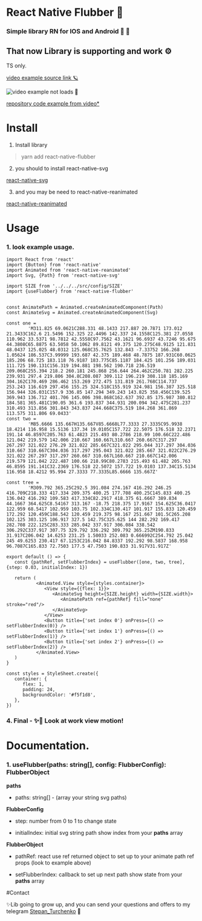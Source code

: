# React Native Flubber 🍻

### Simple library RN for IOS and Android 🍎 🤖

## That now Library is supporting and work ⚙️

TS only.

[video example source link 🪐]( http://www.interhub.ml/source/flubber-ex.mp4 )

![video example not loads 🤖]( http://www.interhub.ml/source/flubber-ex.gif  ) 

[repository code example from video*](https://github.com/interhub/rn-examples/tree/master/examples/FlubberSvg)

# Install

1. Install library

> yarn add react-native-flubber

2. you should to install react-native-svg 

[react-native-svg](https://github.com/react-native-svg/react-native-svg)

3. and you may be need to react-native-reanimated

[react-native-reanimated](https://github.com/software-mansion/react-native-reanimated)
 

# Usage

### 1. look example usage.

```tsx
import React from 'react'
import {Button} from 'react-native'
import Animated from 'react-native-reanimated'
import Svg, {Path} from 'react-native-svg'

import SIZE from '../../../src/config/SIZE'
import {useFlubber} from 'react-native-flubber'


const AnimatePath = Animated.createAnimatedComponent(Path)
const AnimateSvg = Animated.createAnimatedComponent(Svg)

const one =
        'M311.825 69.0621C288.331 48.1433 217.887 20.7871 173.012 21.3433C162.6 21.5496 152.325 22.4496 142.337 24.1558C125.381 27.0558 110.962 33.5371 98.7812 42.5558C97.7562 43.1621 96.6937 43.7246 95.675 44.3808C65.8875 63.5058 50.1062 89.8121 49.375 120.275C48.9125 121.831 48.0437 125.025 48.0312 125.068C35.7625 132.843 -7.33752 166.268 1.05624 186.537C3.99999 193.687 42.375 189.468 48.7875 187.931C60.0625 185.206 68.725 183.118 76.9187 183.775C85.1187 184.425 101.256 189.031 111.725 190.131C156.319 194.881 198.562 190.718 236.519 209.068C255.394 218.2 260.181 245.868 256.644 264.462C250.781 282.225 239.931 297.4 219.806 304.8C208.087 309.112 196.219 308.118 185.169 304.162C170.469 286.462 153.269 272.475 131.819 261.768C114.737 253.243 116.619 297.456 155.25 324.518C155.919 324.981 156.387 325.518 156.944 326.031C157.9 336.85 147.294 349.243 143.825 358.456C139.525 369.943 136.712 401.706 145.006 398.868C162.637 392.85 175.987 380.812 184.581 365.481C190.05 361.6 193.837 344.931 200.094 342.475C281.237 310.493 313.856 301.843 343.837 244.668C375.519 184.268 361.869 113.575 311.806 69.0433'
const two =
        'M85.6666 135.667H135.667V85.6668L77.3333 27.3335C95.9938 18.4214 116.958 15.5136 137.34 19.0105C157.722 22.5075 176.518 32.2371 191.14 46.8597C205.763 61.4823 215.493 80.2786 218.99 100.66C222.486 121.042 219.579 142.006 210.667 160.667L310.667 260.667C317.297 267.297 321.022 276.29 321.022 285.667C321.022 295.044 317.297 304.036 310.667 310.667C304.036 317.297 295.043 321.022 285.667 321.022C276.29 321.022 267.297 317.297 260.667 310.667L160.667 210.667C142.006 219.579 121.042 222.487 100.66 218.99C80.2783 215.493 61.482 205.763 46.8595 191.141C32.2369 176.518 22.5072 157.722 19.0103 137.34C15.5134 116.958 18.4212 95.994 27.3333 77.3335L85.6666 135.667Z'

const tree =
        'M309.792 365.25C292.5 391.084 274.167 416.292 246.25 416.709C218.333 417.334 209.375 400.25 177.708 400.25C145.833 400.25 136.042 416.292 109.583 417.334C82.2917 418.375 61.6667 389.834 44.1667 364.625C8.54167 313.167 -18.75 218.375 17.9167 154.625C36.0417 122.959 68.5417 102.959 103.75 102.334C130.417 101.917 155.833 120.459 172.292 120.459C188.542 120.459 219.375 98.167 251.667 101.5C265.208 102.125 303.125 106.917 327.5 142.75C325.625 144 282.292 169.417 282.708 222.125C283.333 285.042 337.917 306.084 338.542 306.292C337.917 307.75 329.792 336.292 309.792 365.25ZM190.833 31.917C206.042 14.6253 231.25 1.50033 252.083 0.666992C254.792 25.042 245 49.6253 230.417 67.1253C216.042 84.8337 192.292 98.5837 168.958 96.7087C165.833 72.7503 177.5 47.7503 190.833 31.917V31.917Z'

export default () => {
   const {pathRef, setFlubberIndex} = useFlubber([one, two, tree], {step: 0.03, initialIndex: 1})

   return (
           <Animated.View style={styles.container}>
              <View style={{flex: 1}}>
                 <AnimateSvg height={SIZE.height} width={SIZE.width}>
                    <AnimatePath ref={pathRef} fill="none" stroke="red"/>
                 </AnimateSvg>
              </View> 
              <Button title={'set index 0'} onPress={() => setFlubberIndex(0)} />
              <Button title={'set index 1'} onPress={() => setFlubberIndex(1)} />
              <Button title={'set index 2'} onPress={() => setFlubberIndex(2)} />
           </Animated.View>
   )
}

const styles = StyleSheet.create({
   container: {
      flex: 1,
      padding: 24,
      backgroundColor: '#f5f1d8',
   },
})
```


### 4. Final - ✨📲 Look at work view motion!

# Documentation.

### 1. **useFlubber**(paths: **string[]**, config: **FlubberConfig**): **FlubberObject**

**paths**

- paths: string[] - (array your string svg paths)

**FlubberConfig**

- step: number from 0 to 1 to change state

- initialIndex: initial svg string path show index from your **paths** array

**FlubberObject**

- pathRef: react use ref returned object to set up to your animate path ref props (look to example above)

- setFlubberIndex: callback to set up next path show state from your **paths** array

#Contact

✨Lib going to grow up, and you can send your questions and offers to my telegram [Stepan_Turchenko](https://telegram.me/Stepan_Turchenko) 🛬
